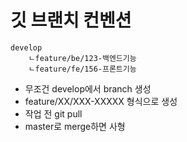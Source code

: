 # 깃 브랜치 컨벤션

```
develop
    ㄴfeature/be/123-백엔드기능
    ㄴfeature/fe/156-프론트기능
```

- 무조건 develop에서 branch 생성
- feature/XX/XXX-XXXXX 형식으로 생성
- 작업 전 git pull
- master로 merge하면 사형
